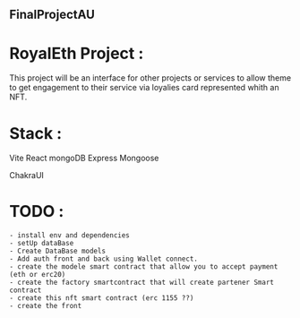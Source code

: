 ## FinalProjectAU

# RoyalEth Project :

This project will be an interface for other projects or services to allow theme to get engagement to their service via loyalies card represented whith an NFT.

# Stack :
Vite
React
mongoDB
Express
Mongoose

ChakraUI

# TODO : 
    - install env and dependencies
    - setUp dataBase
    - Create DataBase models
    - Add auth front and back using Wallet connect.
    - create the modele smart contract that allow you to accept payment (eth or erc20)
    - create the factory smartcontract that will create partener Smart contract
    - create this nft smart contract (erc 1155 ??)
    - create the front 